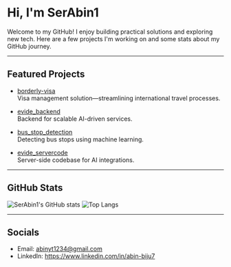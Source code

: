 # Hi, I'm SerAbin1

Welcome to my GitHub! I enjoy building practical solutions and exploring new tech. Here are a few projects I'm working on and some stats about my GitHub journey.

---

## Featured Projects

- [borderly-visa](https://github.com/aziyanck/borderly-visa)  
  Visa management solution—streamlining international travel processes.

- [evide_backend](https://github.com/Evide-AI/evide_backend)  
  Backend for scalable AI-driven services.

- [bus_stop_detection](https://github.com/SerAbin1/bus_stop_detection)  
  Detecting bus stops using machine learning.

- [evide_servercode](https://github.com/Evide-AI/evide_servercode)  
  Server-side codebase for AI integrations.

---

## GitHub Stats

![SerAbin1's GitHub stats](https://github-readme-stats-mauve-beta-15.vercel.app/api?username=SerAbin1&show_icons=true&theme=chartreuse-dark)
![Top Langs](https://github-readme-stats-mauve-beta-15.vercel.app/api/top-langs/?username=SerAbin1&layout=compact&theme=chartreuse-dark)

---

## Socials

- Email: abinyt1234@gmail.com
- LinkedIn: https://www.linkedin.com/in/abin-biju7
